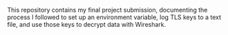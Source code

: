 This repository contains my final project submission, documenting the process I followed to set up an environment variable, log TLS keys to a text file, and use those keys to decrypt data with Wireshark.
